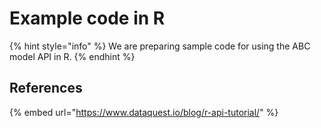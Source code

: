 # Example code in R

{% hint style="info" %}
We are preparing sample code for using the ABC model API in R.&#x20;
{% endhint %}

## References

{% embed url="https://www.dataquest.io/blog/r-api-tutorial/" %}

